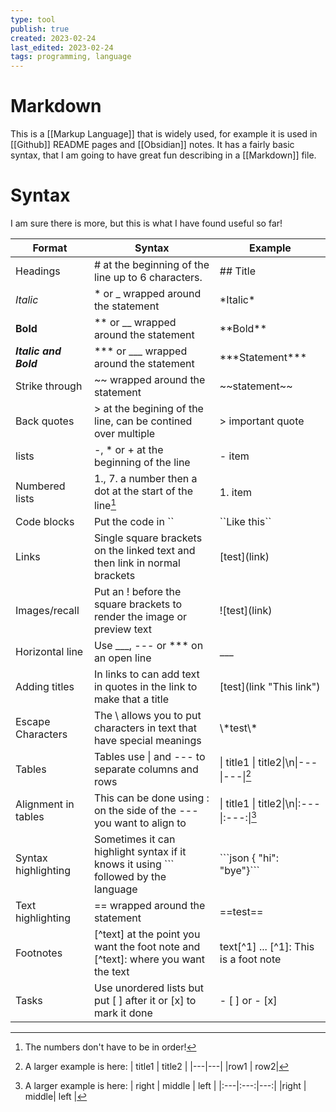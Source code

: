 ```yaml
---
type: tool
publish: true
created: 2023-02-24
last_edited: 2023-02-24
tags: programming, language
---
```

# Markdown

This is a [[Markup Language]] that is widely used, for example it is used in [[Github]] README pages and [[Obsidian]] notes. It has a fairly basic syntax, that I am going to have great fun describing in a [[Markdown]] file.

# Syntax
I am sure there is more, but this is what I have found useful so far!

| Format                | Syntax                                                                                  | Example                                              |
| --------------------- | --------------------------------------------------------------------------------------- | ---------------------------------------------------- |
| Headings              | \# at the beginning of the line up to 6 characters.                                     | \#\# Title                                           |
| *Italic*              | \* or \_ wrapped around the statement                                                   | \*Italic\*                                           |
| **Bold**              | \*\* or \_\_ wrapped around the statement                                               | \*\*Bold\*\*                                         |
| ***Italic and Bold*** | \*\*\* or \_\_\_ wrapped around the statement                                           | \*\*\*Statement\*\*\*                                |
| Strike through        | \~\~ wrapped around the statement                                                       | \~\~statement\~\~                                    |
| Back quotes           | \> at the begining of the line, can be contined over multiple                           | \> important quote                                   |
| lists                 | \-, \* or \+ at the beginning of the line                                               | \- item                                              |
| Numbered lists        | 1., 7. a number then a dot at the start of the line[^1]                                 | 1. item                                              |
| Code blocks           | Put the code in \`\`                                                                    | \`\`Like this\`\`                                    |
| Links                 | Single square brackets on the linked text and then link in normal brackets              | \[test\]\(link\)                                     |
| Images/recall         | Put an ! before the square brackets to render the image or preview text                 | \!\[test\]\(link\)                                   |
| Horizontal line       | Use \_\_\_, \-\-\- or \*\*\* on an open line                                            | \_\_\_                                               |
| Adding titles         | In links to can add text in quotes in the link to make that a title                     | \[test\]\(link "This link"\)                         |
| Escape Characters     | The \\ allows you to put characters in text that have special meanings                  | \\\*test\\\*                                         |
| Tables                | Tables use \| and \-\-\- to separate columns and rows                                   | \| title1 \| title2\|\\n\|\-\-\-\|\-\-\-\|[^2]       |
| Alignment in tables   | This can be done using : on the side of the \-\-\- you want to align to                 | \| title1 \| title2\|\\n\|\:\-\-\-\|\:\-\-\-\:\|[^3] |
| Syntax highlighting   | Sometimes it can highlight syntax if it knows it using \`\`\` followed by the language  | \`\`\`json { "hi": "bye"}\`\`\`                      |
| Text highlighting     | \=\= wrapped around the statement                                                       | \=\=test\=\=                                         |
| Footnotes             | \[\^text\] at the point you want the foot note and \[\^text\]\: where you want the text | text\[\^1\] ... \[\^1\]: This is a foot note         |
| Tasks                 | Use unordered lists but put \[ \] after it or \[x\] to mark it done                | \- \[ \] or \- \[x\]                                                     |

[^1]: The numbers don't have to be in order! 

[^2]: A larger example is here:
	\| title1 \| title2 \|
	\|\-\-\-\|\-\-\-\|
	\|row1 \| row2\|

[^3]: A larger example is here:
	\| right \| middle \| left \|
	\|\:\-\-\-\|\:\-\-\-\:\|\-\-\-\:\|
	\|right \| middle\| left \|